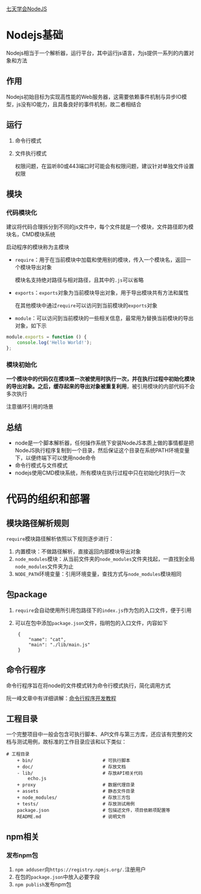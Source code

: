 [七天学会NodeJS](http://nqdeng.github.io/7-days-nodejs/#1)

# Nodejs基础

Nodejs相当于一个解析器，运行平台，其中运行js语言，为js提供一系列的内置对象和方法

## 作用

Nodejs初始目标为实现高性能的Web服务器，这需要依赖事件机制与异步IO模型，js没有IO能力，且具备良好的事件机制，故二者相结合

## 运行

1. 命令行模式
2. 文件执行模式

	权限问题，在监听80或443端口时可能会有权限问题，建议针对单独文件设置权限

## 模块

### 代码模块化

建议将代码合理拆分到不同的js文件中，每个文件就是一个模块，文件路径即为模块名，CMD模块系统

启动程序的模块称为主模块

* `require`：用于在当前模块中加载和使用别的模块，传入一个模块名，返回一个模块导出对象

	模块名支持绝对路径与相对路径，且其中的`.js`可以省略

* `exports`：`exports`对象为当前模块导出对象，用于导出模块共有方法和属性

	在其他模块中通过`require`可以访问到当前模块的`exports`对象

* `module`：可以访问到当前模块的一些相关信息，最常用为替换当前模块的导出对象，如下示

```javascript
module.exports = function () {
    console.log('Hello World!');
};
```

### 模块初始化

**一个模块中的代码仅在模块第一次被使用时执行一次，并在执行过程中初始化模块的导出对象。之后，缓存起来的导出对象被重复利用**，被引用模块的内部代码不会多次执行

注意循环引用的场景

## 总结

* node是一个脚本解析器，任何操作系统下安装NodeJS本质上做的事情都是把NodeJS执行程序复制到一个目录，然后保证这个目录在系统PATH环境变量下，以便终端下可以使用node命令
* 命令行模式与文件模式
* nodejs使用CMD模块系统，所有模块在执行过程中只在初始化时执行一次

# 代码的组织和部署

## 模块路径解析规则

`require`模块路径解析依照以下规则逐步进行：
1. 内置模块：不做路径解析，直接返回内部模块导出对象
2. `node_modules`模块：从当前文件夹的`node_modules`文件夹找起，一直找到全局`node_modules`文件夹为止
3. `NODE_PATH`环境变量：引用环境变量，查找方式与`node_modules`模块相同

## 包package

1. `require`会自动使用所引用包路径下的`index.js`作为包的入口文件，便于引用
2. 可以在包中添加`package.json`文件，指明包的入口文件，内容如下

		{
		    "name": "cat",
		    "main": "./lib/main.js"
		}

## 命令行程序

命令行程序旨在将node的文件模式转为命令行模式执行，简化调用方式

阮一峰文章中有详细讲解：[命令行程序开发教程](http://www.ruanyifeng.com/blog/2015/05/command-line-with-node.html)

## 工程目录

一个完整项目中一般会包含可执行脚本、API文件与第三方库，还应该有完整的文档与测试用例，故标准的工作目录应该和以下类似：

```
# 工程目录
    + bin/                          # 可执行脚本
    + doc/                          # 存放文档
    - lib/                          # 存放API相关代码
        echo.js
    + proxy							# 数据代理目录
    + assets						# 静态文件目录
    + node_modules/                 # 存放三方包
    + tests/                        # 存放测试用例
    package.json                    # 包描述文件，项目依赖项配置等
    README.md                       # 说明文件
```

## npm相关

### 发布npm包

1. `npm adduser`向`https://registry.npmjs.org/.`注册用户
2. 在包的`package.json`中放入必要字段
3. `npm publish`发布npm包
